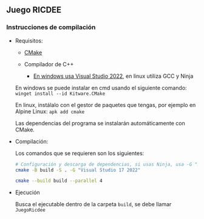 ## Juego RICDEE

### Instrucciones de compilación

- Requisitos:

    - [CMake](https://cmake.org/download)
  
    - Compilador de C++
      - [En windows usa Visual Studio 2022](https://visualstudio.microsoft.com/es/downloads/), en linux utiliza GCC y Ninja

  	En windows se puede instalar en cmd usando el siguiente comando: `winget install --id Kitware.CMake`

	En linux, instálalo con el gestor de paquetes que tengas, por ejemplo en Alpine Linux: `apk add cmake`

	Las dependencias del programa se instalarán automáticamente con CMake.

- Compilación:

	Los comandos que se requieren son los siguientes:

	```bash
	# Configuración y descarga de dependencias, si usas Ninja, usa -G "Ninja" y no -G "Visual Studio 17 2022"
	cmake -B build -S . -G "Visual Studio 17 2022"

	cmake --build build --parallel 4
	```

- Ejecución

	Busca el ejecutable dentro de la carpeta `build`, se debe llamar `JuegoRicdee`